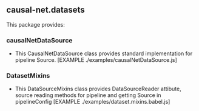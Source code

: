 ## causal-net.datasets 
This package provides:

### causalNetDataSource
- This CausalNetDataSource class provides standard implementation for pipeline Source.
[EXAMPLE ./examples/causalNetDataSource.js]

### DatasetMixins
- This DataSourceMixins class provides DataSourceReader attibute, source reading methods for pipeline
and getting Source in pipelineConfig
[EXAMPLE ./examples/dataset.mixins.babel.js]